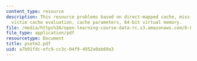 ```yaml
---
content_type: resource
description: This resource problems based on direct-mapped cache, miss-rate analysis,
  victim cache evaluation, cache parameters, 64-bit virtual memory.
file: /media/https%3A/open-learning-course-data-rc.s3.amazonaws.com/6-823-computer-system-architecture-fall-2005/a7b91fdcefc9cc3c04f94952a0ab69a3_psetm2.pdf
file_type: application/pdf
resourcetype: Document
title: psetm2.pdf
uid: a7b91fdc-efc9-cc3c-04f9-4952a0ab69a3
---
```

